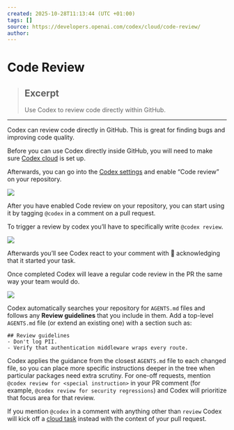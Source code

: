 ```yaml
---
created: 2025-10-28T11:13:44 (UTC +01:00)
tags: []
source: https://developers.openai.com/codex/cloud/code-review/
author: 
---
```


# Code Review

> ## Excerpt
> Use Codex to review code directly within GitHub.

---
Codex can review code directly in GitHub. This is great for finding bugs and improving code quality.

Before you can use Codex directly inside GitHub, you will need to make sure [Codex cloud](https://developers.openai.com/codex/cloud) is set up.

Afterwards, you can go into the [Codex settings](https://chatgpt.com/codex/settings/code-review) and enable “Code review” on your repository.

![](https://developers.openai.com/images/codex/code-review/code-review-settings.png)

After you have enabled Code review on your repository, you can start using it by tagging `@codex` in a comment on a pull request.

To trigger a review by codex you’ll have to specifically write `@codex review`.

![](https://developers.openai.com/images/codex/code-review/review-trigger.png)

Afterwards you’ll see Codex react to your comment with 👀 acknowledging that it started your task.

Once completed Codex will leave a regular code review in the PR the same way your team would do.

![](https://developers.openai.com/images/codex/code-review/review-example.png)

Codex automatically searches your repository for `AGENTS.md` files and follows any **Review guidelines** that you include in them. Add a top-level `AGENTS.md` file (or extend an existing one) with a section such as:

```
## Review guidelines
- Don't log PII.
- Verify that authentication middleware wraps every route.
```

Codex applies the guidance from the closest `AGENTS.md` file to each changed file, so you can place more specific instructions deeper in the tree when particular packages need extra scrutiny. For one-off requests, mention `@codex review for <special instruction>` in your PR comment (for example, `@codex review for security regressions`) and Codex will prioritize that focus area for that review.

If you mention `@codex` in a comment with anything other than `review` Codex will kick off a [cloud task](https://developers.openai.com/codex/cloud) instead with the context of your pull request.
